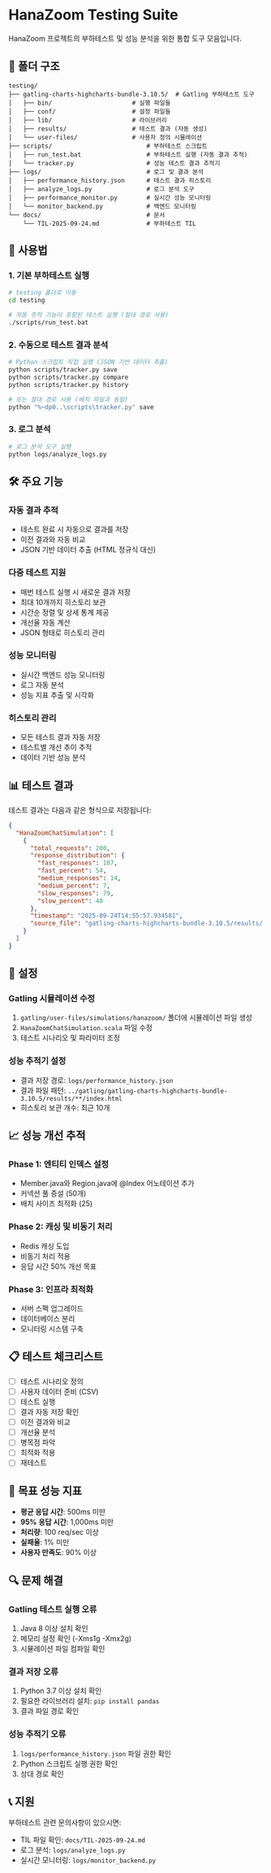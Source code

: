 # HanaZoom Testing Suite

HanaZoom 프로젝트의 부하테스트 및 성능 분석을 위한 통합 도구 모음입니다.

## 📁 폴더 구조

```
testing/
├── gatling-charts-highcharts-bundle-3.10.5/  # Gatling 부하테스트 도구
│   ├── bin/                      # 실행 파일들
│   ├── conf/                     # 설정 파일들
│   ├── lib/                      # 라이브러리
│   ├── results/                  # 테스트 결과 (자동 생성)
│   └── user-files/               # 사용자 정의 시뮬레이션
├── scripts/                          # 부하테스트 스크립트
│   ├── run_test.bat                  # 부하테스트 실행 (자동 결과 추적)
│   └── tracker.py                    # 성능 테스트 결과 추적기
├── logs/                             # 로그 및 결과 분석
│   ├── performance_history.json      # 테스트 결과 히스토리
│   ├── analyze_logs.py               # 로그 분석 도구
│   ├── performance_monitor.py        # 실시간 성능 모니터링
│   └── monitor_backend.py            # 백엔드 모니터링
└── docs/                             # 문서
    └── TIL-2025-09-24.md             # 부하테스트 TIL
```

## 🚀 사용법

### 1. 기본 부하테스트 실행
```bash
# testing 폴더로 이동
cd testing

# 자동 추적 기능이 포함된 테스트 실행 (절대 경로 사용)
./scripts/run_test.bat
```

### 2. 수동으로 테스트 결과 분석
```bash
# Python 스크립트 직접 실행 (JSON 기반 데이터 추출)
python scripts/tracker.py save
python scripts/tracker.py compare
python scripts/tracker.py history

# 또는 절대 경로 사용 (배치 파일과 동일)
python "%~dp0..\scripts\tracker.py" save
```

### 3. 로그 분석
```bash
# 로그 분석 도구 실행
python logs/analyze_logs.py
```

## 🛠️ 주요 기능

### 자동 결과 추적
- 테스트 완료 시 자동으로 결과를 저장
- 이전 결과와 자동 비교
- JSON 기반 데이터 추출 (HTML 정규식 대신)

### 다중 테스트 지원
- 매번 테스트 실행 시 새로운 결과 저장
- 최대 10개까지 히스토리 보관
- 시간순 정렬 및 상세 통계 제공
- 개선율 자동 계산
- JSON 형태로 히스토리 관리

### 성능 모니터링
- 실시간 백엔드 성능 모니터링
- 로그 자동 분석
- 성능 지표 추출 및 시각화

### 히스토리 관리
- 모든 테스트 결과 자동 저장
- 테스트별 개선 추이 추적
- 데이터 기반 성능 분석

## 📊 테스트 결과

테스트 결과는 다음과 같은 형식으로 저장됩니다:

```json
{
  "HanaZoomChatSimulation": [
    {
      "total_requests": 200,
      "response_distribution": {
        "fast_responses": 107,
        "fast_percent": 54,
        "medium_responses": 14,
        "medium_percent": 7,
        "slow_responses": 79,
        "slow_percent": 40
      },
      "timestamp": "2025-09-24T14:55:57.934581",
      "source_file": "gatling-charts-highcharts-bundle-3.10.5/results/..."
    }
  ]
}
```

## 🔧 설정

### Gatling 시뮬레이션 수정
1. `gatling/user-files/simulations/hanazoom/` 폴더에 시뮬레이션 파일 생성
2. `HanaZoomChatSimulation.scala` 파일 수정
3. 테스트 시나리오 및 파라미터 조정

### 성능 추적기 설정
- 결과 저장 경로: `logs/performance_history.json`
- 결과 파일 패턴: `../gatling/gatling-charts-highcharts-bundle-3.10.5/results/**/index.html`
- 히스토리 보관 개수: 최근 10개

## 📈 성능 개선 추적

### Phase 1: 엔티티 인덱스 설정
- Member.java와 Region.java에 @Index 어노테이션 추가
- 커넥션 풀 증설 (50개)
- 배치 사이즈 최적화 (25)

### Phase 2: 캐싱 및 비동기 처리
- Redis 캐싱 도입
- 비동기 처리 적용
- 응답 시간 50% 개선 목표

### Phase 3: 인프라 최적화
- 서버 스펙 업그레이드
- 데이터베이스 분리
- 모니터링 시스템 구축

## 📋 테스트 체크리스트

- [ ] 테스트 시나리오 정의
- [ ] 사용자 데이터 준비 (CSV)
- [ ] 테스트 실행
- [ ] 결과 자동 저장 확인
- [ ] 이전 결과와 비교
- [ ] 개선율 분석
- [ ] 병목점 파악
- [ ] 최적화 적용
- [ ] 재테스트

## 🎯 목표 성능 지표

- **평균 응답 시간**: 500ms 미만
- **95% 응답 시간**: 1,000ms 미만
- **처리량**: 100 req/sec 이상
- **실패율**: 1% 미만
- **사용자 만족도**: 90% 이상

## 🔍 문제 해결

### Gatling 테스트 실행 오류
1. Java 8 이상 설치 확인
2. 메모리 설정 확인 (-Xms1g -Xmx2g)
3. 시뮬레이션 파일 컴파일 확인

### 결과 저장 오류
1. Python 3.7 이상 설치 확인
2. 필요한 라이브러리 설치: `pip install pandas`
3. 결과 파일 경로 확인

### 성능 추적기 오류
1. `logs/performance_history.json` 파일 권한 확인
2. Python 스크립트 실행 권한 확인
3. 상대 경로 확인

## 📞 지원

부하테스트 관련 문의사항이 있으시면:
- TIL 파일 확인: `docs/TIL-2025-09-24.md`
- 로그 분석: `logs/analyze_logs.py`
- 실시간 모니터링: `logs/monitor_backend.py`
